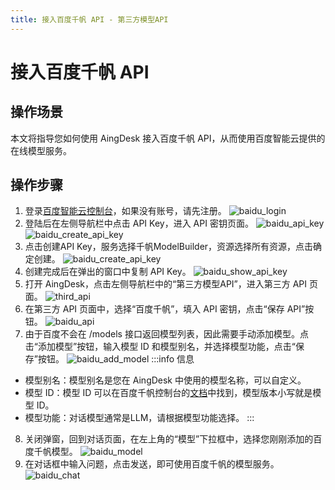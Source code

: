```yaml
---
title: 接入百度千帆 API - 第三方模型API 
---
```

# 接入百度千帆 API
## 操作场景
本文将指导您如何使用 AingDesk 接入百度千帆 API，从而使用百度智能云提供的在线模型服务。

## 操作步骤
1. 登录[百度智能云控制台](https://console.bce.baidu.com/qianfan/modelcenter/model/buildIn/list)，如果没有账号，请先注册。
![baidu_login](img/baidu_login.png)
2. 登陆后在左侧导航栏中点击 API Key，进入 API 密钥页面。
![baidu_api_key](img/baidu_api_key.png)
![baidu_create_api_key](img/baidu_create_api_key.png)
3. 点击创建API Key，服务选择千帆ModelBuilder，资源选择所有资源，点击确定创建。
![baidu_create_api_key](img/baidu_create_api_key-2.png)
4. 创建完成后在弹出的窗口中复制 API Key。
![baidu_show_api_key](img/baidu_show_api_key.png)
5. 打开 AingDesk，点击左侧导航栏中的“第三方模型API”，进入第三方 API 页面。
![third_api](img/third_api.png)
6. 在第三方 API 页面中，选择“百度千帆”，填入 API 密钥，点击“保存 API”按钮。
![baidu_api](img/baidu_api.png)
7. 由于百度不会在 /models 接口返回模型列表，因此需要手动添加模型。点击“添加模型”按钮，输入模型 ID 和模型别名，并选择模型功能，点击“保存”按钮。
![baidu_add_model](img/baidu_add_model.png)
:::info 信息
- 模型别名：模型别名是您在 AingDesk 中使用的模型名称，可以自定义。
- 模型 ID：模型 ID 可以在百度千帆控制台的[文档](https://cloud.baidu.com/doc/WENXINWORKSHOP/s/em4tsqo3v)中找到，模型版本小写就是模型 ID。
- 模型功能：对话模型通常是LLM，请根据模型功能选择。
:::
8. 关闭弹窗，回到对话页面，在左上角的“模型”下拉框中，选择您刚刚添加的百度千帆模型。
![baidu_model](img/baidu_model.png)
9. 在对话框中输入问题，点击发送，即可使用百度千帆的模型服务。
![baidu_chat](img/baidu_chat.png)
